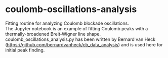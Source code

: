 # coulomb-oscillations-analysis
Fitting routine for analyzing Coulomb blockade oscillations.<br />
The Jupyter notebook is an example of fitting Coulomb peaks with a thermally-broadened Breit-Wigner line shape.<br />
coulomb_oscillations_analysis.py has been written by Bernard van Heck (https://github.com/bernardvanheck/cb_data_analysis) and is used here for initial peak finding.
